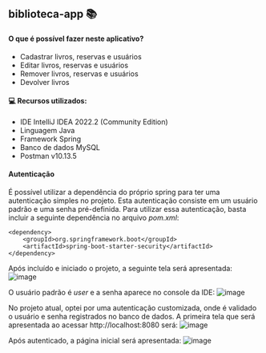 ## biblioteca-app :books:

#### O que é possível fazer neste aplicativo?
- Cadastrar livros, reservas e usuários
- Editar livros, reservas e usuários
- Remover livros, reservas e usuários
- Devolver livros

#### :computer: Recursos utilizados:

- IDE IntelliJ IDEA 2022.2 (Community Edition)
- Linguagem Java
- Framework Spring
- Banco de dados MySQL
- Postman v10.13.5

#### Autenticação
É possível utilizar a dependência do próprio spring para ter uma autenticação simples no projeto. Esta autenticação consiste em um usuário padrão e uma senha pré-definida.
Para utilizar essa autenticação, basta incluir a seguinte dependência no arquivo *pom.xml*:
```
<dependency>
    <groupId>org.springframework.boot</groupId>
    <artifactId>spring-boot-starter-security</artifactId>
</dependency>
```
Após incluído e iniciado o projeto, a seguinte tela será apresentada:
![image](https://github.com/nataliasuzuki/biblioteca-app/assets/61856025/d23a66dd-b5a0-4216-8778-721084753b25)

O usuário padrão é *user* e a senha aparece no console da IDE:
![image](https://github.com/nataliasuzuki/biblioteca-app/assets/61856025/9874e263-abc1-46a4-b79e-f35939fbd9fa)

No projeto atual, optei por uma autenticação customizada, onde é validado o usuário e senha registrados no banco de dados. A primeira tela que será apresentada ao acessar http://localhost:8080 será:
![image](https://github.com/nataliasuzuki/biblioteca-app/assets/61856025/bed056ac-9cc6-4f4b-bcfc-2107762a5885)

Após autenticado, a página inicial será apresentada:
![image](https://github.com/nataliasuzuki/biblioteca-app/assets/61856025/303782c7-5fdf-4cad-b435-02fef539f3cc)
